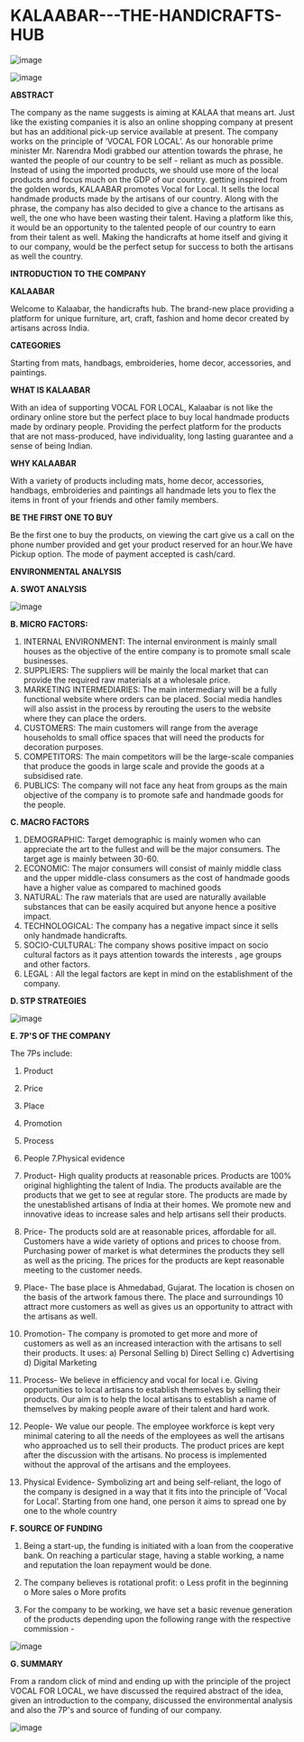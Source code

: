 # KALAABAR---THE-HANDICRAFTS-HUB

![image](https://user-images.githubusercontent.com/87383888/125512687-007b5693-e497-48a9-b98c-a2cd5e28d237.png)

![image](https://user-images.githubusercontent.com/87383888/125511076-e9420883-82e1-472a-843d-22e3cbd23563.png)

**ABSTRACT**

The company as the name suggests is aiming at KALAA that means art. Just like the existing companies it is also an online shopping company at present but has an additional pick-up service available at present. The company works on the principle of ‘VOCAL FOR LOCAL’. As our honorable prime minister Mr. Narendra Modi grabbed our attention towards the phrase, he wanted the people of our country to be self - reliant as much as possible. Instead of using the imported products, we should use more of the local products and focus much on the GDP of our country. getting inspired from the golden words, KALAABAR promotes Vocal for Local. It sells the local handmade products made by the artisans of our country. Along with the phrase, the company has also decided to give a chance to the artisans as well, the one who have been wasting their talent. Having a platform like this, it would be an opportunity to the talented people of our country to earn from their talent as well. Making the handicrafts at home itself and giving it to our company, would be the perfect setup for success to both the artisans as well the country.

**INTRODUCTION TO THE COMPANY**

**KALAABAR**

Welcome to Kalaabar, the handicrafts hub. The brand-new place providing a platform for unique furniture, art, craft, fashion and home decor created by artisans across India.

**CATEGORIES**

Starting from mats, handbags, embroideries, home decor, accessories, and paintings. 

**WHAT IS KALAABAR**

With an idea of supporting VOCAL FOR LOCAL, Kalaabar is not like the ordinary online store but the perfect place to buy local handmade products made by ordinary people. Providing the perfect platform for the products that are not mass-produced, have individuality, long lasting guarantee and a sense of being Indian.

**WHY KALAABAR**

With a variety of products including mats, home decor, accessories, handbags, embroideries and paintings all handmade lets you to flex the items in front of your friends and other family members.

**BE THE FIRST ONE TO BUY**

Be the first one to buy the products, on viewing the cart give us a call on the phone number provided and get your product reserved for an hour.We have Pickup option. The mode of payment accepted is cash/card.

**ENVIRONMENTAL ANALYSIS**

**A. SWOT ANALYSIS**

![image](https://user-images.githubusercontent.com/87383888/125511613-e8917fd0-520a-4f5e-87a7-7795098108b1.png)

**B. MICRO FACTORS:**

1. INTERNAL ENVIRONMENT: The internal environment is mainly small houses as the objective of the entire company is to promote small scale businesses.
2. SUPPLIERS: The suppliers will be mainly the local market that can provide the required raw materials at a wholesale price.
3. MARKETING INTERMEDIARIES: The main intermediary will be a fully functional website where orders can be placed. Social media handles will also assist in the process by            rerouting the users to the website where they can place the orders.
4. CUSTOMERS: The main customers will range from the average households to small office spaces that will need the products for decoration purposes.
5. COMPETITORS: The main competitors will be the large-scale companies that produce the goods in large scale and provide the goods at a subsidised rate.
6. PUBLICS: The company will not face any heat from groups as the main objective of the company is to promote safe and handmade goods for the people.

**C. MACRO FACTORS**

1. DEMOGRAPHIC: Target demographic is mainly women who can appreciate the art to the fullest and will be the major consumers. The target age is mainly between 30-60.
2. ECONOMIC: The major consumers will consist of mainly middle class and the upper middle-class consumers as the cost of handmade goods have a higher value as compared to machined goods 
3. NATURAL: The raw materials that are used are naturally available substances that can be easily acquired but anyone hence a positive impact.
4. TECHNOLOGICAL: The company has a negative impact since it sells only handmade handicrafts.
5. SOCIO-CULTURAL: The company shows positive impact on socio cultural factors as it pays attention towards the interests , age groups and other factors.
6. LEGAL : All the legal factors are kept in mind on the establishment of the company.

**D. STP STRATEGIES**

![image](https://user-images.githubusercontent.com/87383888/125512086-e1e67c43-0da1-48ec-bff5-f79b2b67cb7f.png)

**E. 7P'S OF THE COMPANY**

The 7Ps include:
1. Product
2. Price
3. Place
4. Promotion
5. Process
6. People
7.Physical evidence

1. Product- High quality products at reasonable prices. Products are 100% original highlighting the talent of India. The products available are the products that we get to see at regular store. The products are made by the unestablished artisans of India at their homes. We promote new and innovative ideas to increase sales and help artisans 
sell their products.

2. Price- The products sold are at reasonable prices, affordable for all. Customers have a wide variety of options and prices to choose from. Purchasing power of market is what determines the products they sell as well as the pricing. The prices for the products are kept reasonable meeting to the customer needs.

3. Place- The base place is Ahmedabad, Gujarat. The location is chosen on the basis of the artwork famous there. The place and surroundings 10 attract more customers as well as gives us an opportunity to attract with the artisans as well.

4. Promotion- The company is promoted to get more and more of customers as well as an increased interaction with the artisans to sell their products. It uses: a) Personal Selling b) Direct Selling c) Advertising d) Digital Marketing

5. Process- We believe in efficiency and vocal for local i.e. Giving opportunities to local artisans to establish themselves by selling their products. Our aim is to help the local artisans to establish a name of themselves by making people aware of their talent and hard work.

6. People- We value our people. The employee workforce is kept very minimal catering to all the needs of the employees as well the artisans who approached us to sell their products. The product prices are kept after the discussion with the artisans. No process is implemented without the approval of the artisans and the employees.

7. Physical Evidence- Symbolizing art and being self-reliant, the logo of the company is designed in a way that it fits into the principle of 'Vocal for Local’. Starting from one hand, one person it aims to spread one by one to the whole country

**F. SOURCE OF FUNDING**

1. Being a start-up, the funding is initiated with a loan from the cooperative bank. On reaching a particular stage, having a stable working, a name and reputation the loan repayment would be done. 

2. The company believes is rotational profit: 
o Less profit in the beginning 
o More sales 
o More profits 

3. For the company to be working, we have set a basic revenue 
generation of the products depending upon the following range with 
the respective commission -

![image](https://user-images.githubusercontent.com/87383888/125512462-b49cb687-8626-4019-aba8-8fd87f97445d.png)

**G. SUMMARY**

From a random click of mind and ending up with the principle of the project VOCAL FOR LOCAL, we have discussed the required abstract of the idea, given an introduction to the company, discussed the environmental analysis and also the 7P's and source of funding of our company. 

![image](https://user-images.githubusercontent.com/87383888/125512616-d526c0e7-ae60-4a0a-acdb-b36388e974c2.png)


